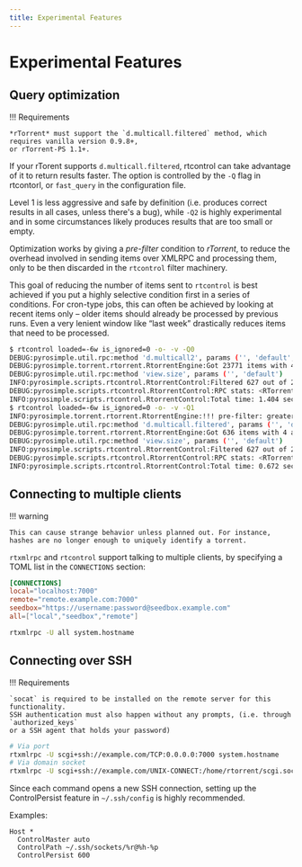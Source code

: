```yaml
---
title: Experimental Features
---
```


# Experimental Features

## Query optimization

!!! Requirements

    *rTorrent* must support the `d.multicall.filtered` method, which requires vanilla version 0.9.8+,
    or rTorrent-PS 1.1+.

If your rTorent supports `d.multicall.filtered`, rtcontrol can take advantage of it to return results
faster. The option is controlled by the `-Q` flag in rtcontorl, or `fast_query` in the configuration file.

Level 1 is less aggressive and safe by definition (i.e. produces correct results in all cases, unless there's a bug),
while ``-Q2`` is highly experimental and in some circumstances likely produces results that are too small or empty.

Optimization works by giving a *pre-filter* condition to *rTorrent*, to reduce the overhead involved in
sending items over XMLRPC and processing them, only to be then discarded in the ``rtcontrol`` filter
machinery.

This goal of reducing the number of items sent to ``rtcontrol`` is best achieved if you put
a highly selective condition first in a series of conditions. For cron-type jobs,
this can often be achieved by looking at recent items only – older items should already be processed
by previous runs. Even a very lenient window like “last week” drastically reduces items
that need to be processed.

```bash
$ rtcontrol loaded=-6w is_ignored=0 -o- -v -Q0
DEBUG:pyrosimple.util.rpc:method 'd.multicall2', params ('', 'default', 'd.custom=tm_loaded', 'd.hash=', 'd.ignore_commands=', 'd.name=')
DEBUG:pyrosimple.torrent.rtorrent.RtorrentEngine:Got 23771 items with 4 attributes from 'localhost:415' [<xmlrpc.client._Method object at 0x7ff59c348d30>]
DEBUG:pyrosimple.util.rpc:method 'view.size', params ('', 'default')
INFO:pyrosimple.scripts.rtcontrol.RtorrentControl:Filtered 627 out of 23771 torrents.
DEBUG:pyrosimple.scripts.rtcontrol.RtorrentControl:RPC stats: <RTorrentProxy via json for scgi://localhost:7000?rpc=json>
INFO:pyrosimple.scripts.rtcontrol.RtorrentControl:Total time: 1.404 seconds.
$ rtcontrol loaded=-6w is_ignored=0 -o- -v -Q1
INFO:pyrosimple.torrent.rtorrent.RtorrentEngine:!!! pre-filter: greater=value=$d.custom=tm_loaded,value=1652724506
DEBUG:pyrosimple.util.rpc:method 'd.multicall.filtered', params ('', 'default', 'greater=value=$d.custom=tm_loaded,value=1652724506', 'd.custom=tm_loaded', 'd.hash=', 'd.ignore_commands=', 'd.name=')
DEBUG:pyrosimple.torrent.rtorrent.RtorrentEngine:Got 636 items with 4 attributes from 'localhost:415' [<xmlrpc.client._Method object at 0x7f7f03428dc0>]
DEBUG:pyrosimple.util.rpc:method 'view.size', params ('', 'default')
INFO:pyrosimple.scripts.rtcontrol.RtorrentControl:Filtered 627 out of 23771 torrents.
DEBUG:pyrosimple.scripts.rtcontrol.RtorrentControl:RPC stats: <RTorrentProxy via json for scgi://localhost:7000?rpc=json>
INFO:pyrosimple.scripts.rtcontrol.RtorrentControl:Total time: 0.672 seconds.
```

## Connecting to multiple clients

!!! warning

    This can cause strange behavior unless planned out. For instance, hashes are no longer enough to uniquely identify a torrent.

`rtxmlrpc` and `rtcontrol` support talking to multiple clients, by specifying a TOML list
in the `CONNECTIONS` section:
```toml
[CONNECTIONS]
local="localhost:7000"
remote="remote.example.com:7000"
seedbox="https://username:password@seedbox.example.com"
all=["local","seedbox","remote"]
```
```bash
rtxmlrpc -U all system.hostname
```

## Connecting over SSH

!!! Requirements

    `socat` is required to be installed on the remote server for this functionality.
    SSH authentication must also happen without any prompts, (i.e. through `authorized_keys`
    or a SSH agent that holds your password)

```bash
# Via port
rtxmlrpc -U scgi+ssh://example.com/TCP:0.0.0.0:7000 system.hostname
# Via domain socket
rtxmlrpc -U scgi+ssh://example.com/UNIX-CONNECT:/home/rtorrent/scgi.sock system.hostname
```

Since each command opens a new SSH connection, setting up the ControlPersist feature in
`~/.ssh/config` is highly recommended.

Examples:
```
Host *
  ControlMaster auto
  ControlPath ~/.ssh/sockets/%r@%h-%p
  ControlPersist 600
```
